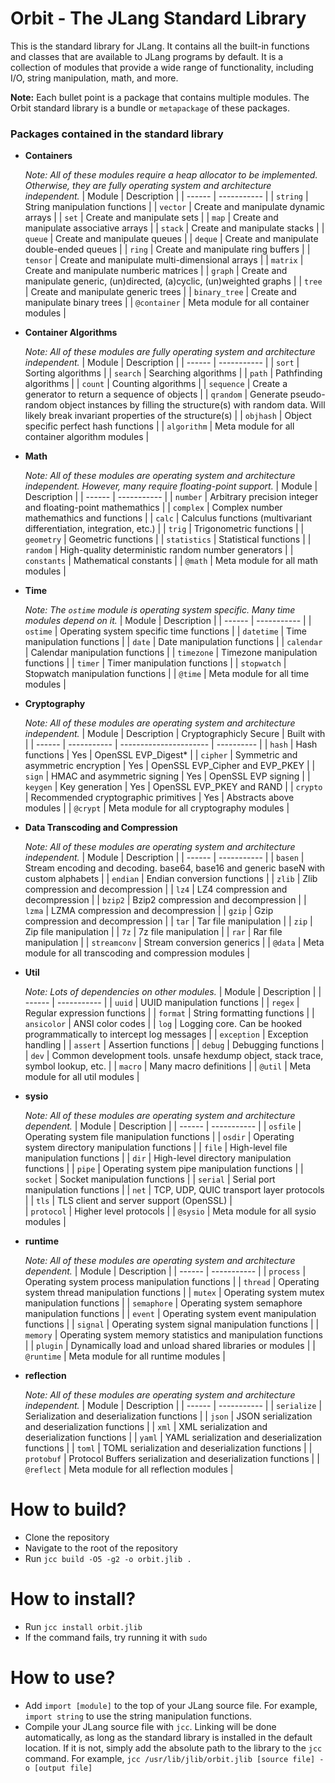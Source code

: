 # Orbit - The JLang Standard Library

This is the standard library for JLang. It contains all the built-in functions and classes that are available to JLang programs by default. It is a collection of modules that provide a wide range of functionality, including I/O, string manipulation, math, and more.

**Note:** Each bullet point is a package that contains multiple modules. The Orbit standard library is a bundle or `metapackage` of these packages.

### Packages contained in the standard library
- **Containers**

    *Note: All of these modules require a heap allocator to be implemented. Otherwise, they are fully operating system and architecture independent.*
    | Module | Description |
    | ------ | ----------- |
    | `string` | String manipulation functions |
    | `vector` | Create and manipulate dynamic arrays |
    | `set` | Create and manipulate sets |
    | `map` | Create and manipulate associative arrays |
    | `stack` | Create and manipulate stacks |
    | `queue` | Create and manipulate queues |
    | `deque` | Create and manipulate double-ended queues |
    | `ring` | Create and manipulate ring buffers |
    | `tensor` | Create and manipulate multi-dimensional arrays |
    | `matrix` | Create and manipulate numberic matrices |
    | `graph` | Create and manipulate generic, (un)directed, (a)cyclic, (un)weighted graphs |
    | `tree` | Create and manipulate generic trees |
    | `binary_tree` | Create and manipulate binary trees |
    | `@container` | Meta module for all container modules |

- **Container Algorithms**

    *Note: All of these modules are fully operating system and architecture independent.*
    | Module | Description |
    | ------ | ----------- |
    | `sort` | Sorting algorithms |
    | `search` | Searching algorithms |
    | `path` | Pathfinding algorithms |
    | `count` | Counting algorithms |
    | `sequence` | Create a generator to return a sequence of objects |
    | `qrandom` | Generate pseudo-random object instances by filling the structure(s) with random data. Will likely break invariant properties of the structure(s) |
    | `objhash` | Object specific perfect hash functions |
    | `algorithm` | Meta module for all container algorithm modules |

- **Math**

    *Note: All of these modules are operating system and architecture independent. However, many require floating-point support.*
    | Module | Description |
    | ------ | ----------- |
    | `number` | Arbitrary precision integer and floating-point mathemathics |
    | `complex` | Complex number mathemathics and functions |
    | `calc` | Calculus functions (multivariant differentiation, integration, etc.) |
    | `trig` | Trigonometric functions |
    | `geometry` | Geometric functions |
    | `statistics` | Statistical functions |
    | `random` | High-quality deterministic random number generators |
    | `constants` | Mathematical constants |
    | `@math` | Meta module for all math modules |

- **Time**

    *Note: The `ostime` module is operating system specific. Many time modules depend on it.*
    | Module | Description |
    | ------ | ----------- |
    | `ostime` | Operating system specific time functions |
    | `datetime` | Time manipulation functions |
    | `date` | Date manipulation functions |
    | `calendar` | Calendar manipulation functions |
    | `timezone` | Timezone manipulation functions |
    | `timer` | Timer manipulation functions |
    | `stopwatch` | Stopwatch manipulation functions |
    | `@time` | Meta module for all time modules |

- **Cryptography**

    *Note: All of these modules are operating system and architecture independent.*
    | Module | Description | Cryptographicly Secure | Built with |
    | ------ | ----------- | ---------------------- | ---------- |
    | `hash` | Hash functions | Yes | OpenSSL EVP_Digest* |
    | `cipher` | Symmetric and asymmetric encryption | Yes | OpenSSL EVP_Cipher and EVP_PKEY |
    | `sign` | HMAC and asymmetric signing | Yes | OpenSSL EVP signing |
    | `keygen` | Key generation | Yes | OpenSSL EVP_PKEY and RAND |
    | `crypto` | Recommended cryptographic primitives | Yes | Abstracts above modules |
    | `@crypt` | Meta module for all cryptography modules |

- **Data Transcoding and Compression**

    *Note: All of these modules are operating system and architecture independent.*
    | Module | Description |
    | ------ | ----------- |
    | `basen` | Stream encoding and decoding. base64, base16 and generic baseN with custom alphabets |
    | `endian` | Endian conversion functions |
    | `zlib` | Zlib compression and decompression |
    | `lz4` | LZ4 compression and decompression |
    | `bzip2` | Bzip2 compression and decompression |
    | `lzma` | LZMA compression and decompression |
    | `gzip` | Gzip compression and decompression |
    | `tar` | Tar file manipulation |
    | `zip` | Zip file manipulation |
    | `7z` | 7z file manipulation |
    | `rar` | Rar file manipulation |
    | `streamconv` | Stream conversion generics |
    | `@data` | Meta module for all transcoding and compression modules |

- **Util**

    *Note: Lots of dependencies on other modules.*
    | Module | Description |
    | ------ | ----------- |
    | `uuid` | UUID manipulation functions |
    | `regex` | Regular expression functions |
    | `format` | String formatting functions |
    | `ansicolor` | ANSI color codes |
    | `log` | Logging core. Can be hooked programmatically to intercept log messages |
    | `exception` | Exception handling |
    | `assert` | Assertion functions |
    | `debug` | Debugging functions |
    | `dev` | Common development tools. unsafe hexdump object, stack trace, symbol lookup, etc. |
    | `macro` | Many macro definitions |
    | `@util` | Meta module for all util modules |

- **sysio**

    *Note: All of these modules are operating system and architecture dependent.*
    | Module | Description |
    | ------ | ----------- |
    | `osfile` | Operating system file manipulation functions |
    | `osdir` | Operating system directory manipulation functions |
    | `file` | High-level file manipulation functions |
    | `dir` | High-level directory manipulation functions |
    | `pipe` | Operating system pipe manipulation functions |
    | `socket` | Socket manipulation functions |
    | `serial` | Serial port manipulation functions |
    | `net` | TCP, UDP, QUIC transport layer protocols |
    | `tls` | TLS client and server support (OpenSSL) |   
    | `protocol` | Higher level protocols |
    | `@sysio` | Meta module for all sysio modules |

- **runtime**

    *Note: All of these modules are operating system and architecture dependent.*
    | Module | Description |
    | ------ | ----------- |
    | `process` | Operating system process manipulation functions |
    | `thread` | Operating system thread manipulation functions |
    | `mutex` | Operating system mutex manipulation functions |
    | `semaphore` | Operating system semaphore manipulation functions |
    | `event` | Operating system event manipulation functions |
    | `signal` | Operating system signal manipulation functions |
    | `memory` | Operating system memory statistics and manipulation functions |
    | `plugin` | Dynamically load and unload shared libraries or modules |
    | `@runtime` | Meta module for all runtime modules |

- **reflection**

    *Note: All of these modules are operating system and architecture independent.*
    | Module | Description |
    | ------ | ----------- |
    | `serialize` | Serialization and deserialization functions |
    | `json` | JSON serialization and deserialization functions |
    | `xml` | XML serialization and deserialization functions |
    | `yaml` | YAML serialization and deserialization functions |
    | `toml` | TOML serialization and deserialization functions |
    | `protobuf` | Protocol Buffers serialization and deserialization functions |
    | `@reflect` | Meta module for all reflection modules |


# How to build?
- Clone the repository
- Navigate to the root of the repository
- Run `jcc build -O5 -g2 -o orbit.jlib .`

# How to install?
- Run `jcc install orbit.jlib`
- If the command fails, try running it with `sudo`

# How to use?
- Add `import [module]` to the top of your JLang source file. For example, `import string` to use the string manipulation functions.
- Compile your JLang source file with `jcc`. Linking will be done automatically, as long as the standard library is installed in the default location. If it is not, simply add the absolute path to the library to the `jcc` command. For example, `jcc /usr/lib/jlib/orbit.jlib [source file] -o [output file]`

